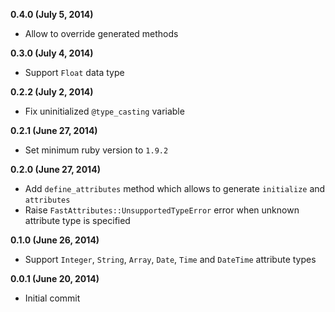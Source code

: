 **0.4.0 (July 5, 2014)**
* Allow to override generated methods

**0.3.0 (July 4, 2014)**
* Support `Float` data type

**0.2.2 (July 2, 2014)**
* Fix uninitialized `@type_casting` variable

**0.2.1 (June 27, 2014)**
* Set minimum ruby version to `1.9.2`

**0.2.0 (June 27, 2014)**
* Add `define_attributes` method which allows to generate `initialize` and `attributes`
* Raise `FastAttributes::UnsupportedTypeError` error when unknown attribute type is specified

**0.1.0 (June 26, 2014)**
* Support `Integer`, `String`, `Array`, `Date`, `Time` and `DateTime` attribute types

**0.0.1 (June 20, 2014)**
* Initial commit

